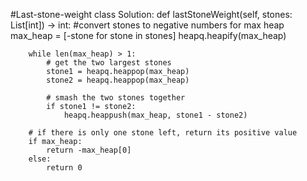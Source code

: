 #Last-stone-weight
class Solution:
    def lastStoneWeight(self, stones: List[int]) -> int:
        #convert stones to negative numbers for max heap
        max_heap = [-stone for stone in stones]
        heapq.heapify(max_heap)

        while len(max_heap) > 1:
            # get the two largest stones
            stone1 = heapq.heappop(max_heap)
            stone2 = heapq.heappop(max_heap)

            # smash the two stones together
            if stone1 != stone2:
                heapq.heappush(max_heap, stone1 - stone2)

        # if there is only one stone left, return its positive value
        if max_heap:
            return -max_heap[0]
        else:
            return 0
